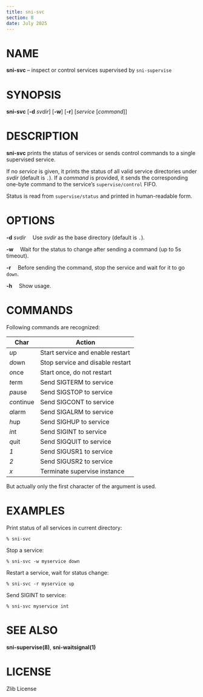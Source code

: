 ```yaml
---
title: sni-svc
section: 8
date: July 2025
---
```


# NAME

**sni-svc** – inspect or control services supervised by `sni-supervise`

# SYNOPSIS

**sni-svc** [**-d** *svdir*] [**-w**] [**-r**] [*service* [*command*]]

# DESCRIPTION

**sni-svc** prints the status of services or sends control commands to a single supervised service.

If no *service* is given, it prints the status of all valid service directories under *svdir* (default is `.`).
If a *command* is provided, it sends the corresponding one-byte command to the service’s `supervise/control` FIFO.

Status is read from `supervise/status` and printed in human-readable form.

# OPTIONS

**-d** *svdir*
 Use *svdir* as the base directory (default is `.`).

**-w**
 Wait for the status to change after sending a command (up to 5s timeout).

**-r**
 Before sending the command, stop the service and wait for it to go `down`.

**-h**
 Show usage.

# COMMANDS

Following commands are recognized:

| Char       | Action                           |
| ---------- | -------------------------------- |
| *u*p       | Start service and enable restart |
| *d*own     | Stop service and disable restart |
| *o*nce     | Start once, do not restart       |
| *t*erm     | Send SIGTERM to service          |
| *p*ause    | Send SIGSTOP to service          |
| *c*ontinue | Send SIGCONT to service          |
| *a*larm    | Send SIGALRM to service          |
| *h*up      | Send SIGHUP to service           |
| *i*nt      | Send SIGINT to service           |
| *q*uit     | Send SIGQUIT to service          |
| *1*        | Send SIGUSR1 to service          |
| *2*        | Send SIGUSR2 to service          |
| *x*        | Terminate supervise instance     |

But actually only the first character of the argument is used.

# EXAMPLES

Print status of all services in current directory:

```
% sni-svc
```

Stop a service:

```
% sni-svc -w myservice down
```

Restart a service, wait for status change:

```
% sni-svc -r myservice up
```

Send SIGINT to service:

```
% sni-svc myservice int
```

# SEE ALSO

**sni-supervise(8)**, **sni-waitsignal(1)**

# LICENSE

Zlib License
